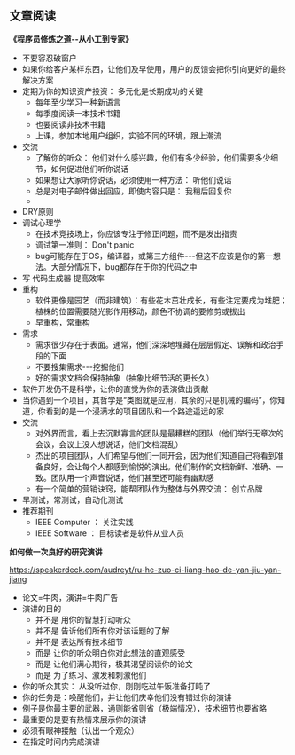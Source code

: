 

## 文章阅读

**《程序员修炼之道--从小工到专家》**
* 不要容忍破窗户
* 如果你给客户某样东西，让他们及早使用，用户的反馈会把你引向更好的最终解决方案
* 定期为你的知识资产投资： 多元化是长期成功的关键
   * 每年至少学习一种新语言
   * 每季度阅读一本技术书籍
   * 也要阅读非技术书籍
   * 上课，参加本地用户组织，实验不同的环境，跟上潮流
* 交流
   * 了解你的听众： 他们对什么感兴趣，他们有多少经验，他们需要多少细节，如何促进他们听你说话
   * 如果想让大家听你说话，必须使用一种方法： 听他们说话
   * 总是对电子邮件做出回应，即使内容只是： 我稍后回复你
   * 
* DRY原则
* 调试心理学
   * 在技术竞技场上，你应该专注于修正问题，而不是发出指责
   * 调试第一准则： Don't panic
   * bug可能存在于OS，编译器，或第三方组件---但这不应该是你的第一想法。大部分情况下，bug都存在于你的代码之中
* 写 代码生成器 提高效率
* 重构
   * 软件更像是园艺（而非建筑）：有些花木茁壮成长，有些注定要成为堆肥；植株的位置需要随光影作用移动，颜色不协调的要修剪或拔出
   * 早重构，常重构
* 需求
   * 需求很少存在于表面。通常，他们深深地埋藏在层层假定、误解和政治手段的下面
   * 不要搜集需求---挖掘他们
   * 好的需求文档会保持抽象（抽象比细节活的更长久）
* 软件开发仍不是科学，让你的直觉为你的表演做出贡献
* 当你遇到一个项目，其哲学是“类图就是应用，其余的只是机械的编码”，你知道，你看到的是一个浸满水的项目团队和一个路途遥远的家
* 交流
   * 对外界而言，看上去沉默寡言的团队是最糟糕的团队（他们举行无章次的会议，会议上没人想说话，他们文档混乱）
   * 杰出的项目团队，人们希望与他们一同开会，因为他们知道自己将看到准备良好，会让每个人都感到愉悦的演出。他们制作的文档新鲜、准确、一致。团队用一个声音说话，他们甚至还可能有幽默感
   * 有一个简单的营销诀窍，能帮团队作为整体与外界交流： 创立品牌
* 早测试，常测试，自动化测试
* 推荐期刊
   * IEEE Computer ： 关注实践
   * IEEE Software ： 目标读者是软件从业人员


**如何做一次良好的研究演讲**

https://speakerdeck.com/audreyt/ru-he-zuo-ci-liang-hao-de-yan-jiu-yan-jiang
* 论文=牛肉，演讲=牛肉广告
* 演讲的目的
   * 并不是 用你的智慧打动听众
   * 并不是 告诉他们所有你对该话题的了解
   * 并不是 表达所有技术细节
   * 而是 让你的听众明白你对此想法的直观感受
   * 而是 让他们满心期待，极其渴望阅读你的论文
   * 而是 为了练习、激发和刺激他们
* 你的听众其实： 从没听过你，刚刚吃过午饭准备打盹了
* 你的任务是：唤醒他们，并让他们庆幸他们没有错过你的演讲
* 例子是你最主要的武器，通则能省则省（极端情况），技术细节也要省略
* 最重要的是要有热情来展示你的演讲
* 必须有眼神接触（认出一个观众）
* 在指定时间内完成演讲

